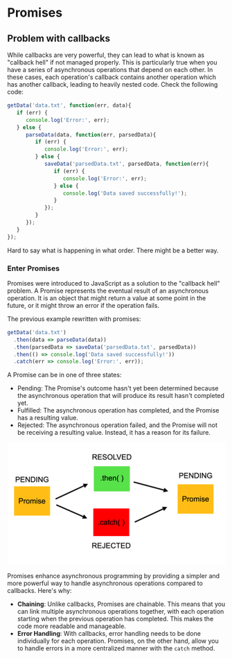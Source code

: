 # Promises

## Problem with callbacks

While callbacks are very powerful, they can lead to what is known as "callback hell" if not managed properly. This is particularly true when you have a series of asynchronous operations that depend on each other. In these cases, each operation's callback contains another operation which has another callback, leading to heavily nested code. Check the following code:

```jsx
getData('data.txt', function(err, data){
   if (err) {
      console.log('Error:', err);
   } else {
      parseData(data, function(err, parsedData){
         if (err) {
            console.log('Error:', err);
         } else {
            saveData('parsedData.txt', parsedData, function(err){
               if (err) {
                  console.log('Error:', err);
               } else {
                  console.log('Data saved successfully!');
               }
            });
         }
      });
   }
});
```

Hard to say what is happening in what order. There might be a better way.

### Enter Promises

Promises were introduced to JavaScript as a solution to the "callback hell" problem. A Promise represents the eventual result of an asynchronous operation. It is an object that might return a value at some point in the future, or it might throw an error if the operation fails.

The previous example rewritten with promises:

```jsx
getData('data.txt')
  .then(data => parseData(data))
  .then(parsedData => saveData('parsedData.txt', parsedData))
  .then(() => console.log('Data saved successfully!'))
  .catch(err => console.log('Error:', err));
```

A Promise can be in one of three states:

- Pending: The Promise's outcome hasn't yet been determined because the asynchronous operation that will produce its result hasn't completed yet.
- Fulfilled: The asynchronous operation has completed, and the Promise has a resulting value.
- Rejected: The asynchronous operation failed, and the Promise will not be receiving a resulting value. Instead, it has a reason for its failure.

![Untitled](./promises/untitled.png)

Promises enhance asynchronous programming by providing a simpler and more powerful way to handle asynchronous operations compared to callbacks. Here's why:

- **Chaining**: Unlike callbacks, Promises are chainable. This means that you can link multiple asynchronous operations together, with each operation starting when the previous operation has completed. This makes the code more readable and manageable.
- **Error Handling**: With callbacks, error handling needs to be done individually for each operation. Promises, on the other hand, allow you to handle errors in a more centralized manner with the `catch` method.